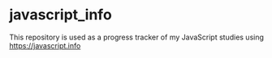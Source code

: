 # javascript_info

This repository is used as a progress tracker of my JavaScript studies using https://javascript.info
